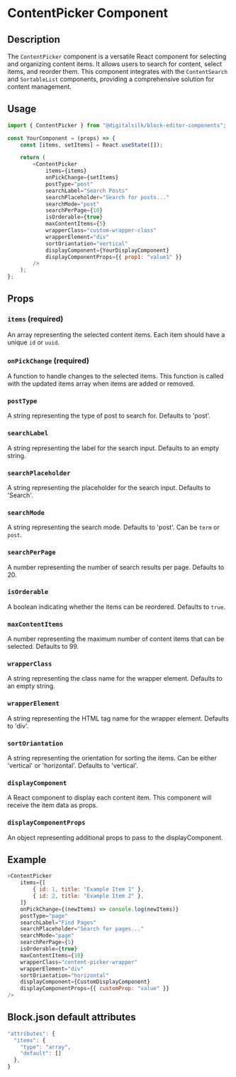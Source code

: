 # ContentPicker Component

## Description

The `ContentPicker` component is a versatile React component for selecting and organizing content items. It allows users to search for content, select items, and reorder them. This component integrates with the `ContentSearch` and `SortableList` components, providing a comprehensive solution for content management.

## Usage

```js
import { ContentPicker } from "@digitalsilk/block-editor-components";

const YourComponent = (props) => {
	const [items, setItems] = React.useState([]);

	return (
		<ContentPicker
			items={items}
			onPickChange={setItems}
			postType="post"
			searchLabel="Search Posts"
			searchPlaceholder="Search for posts..."
			searchMode="post"
			searchPerPage={10}
			isOrderable={true}
			maxContentItems={5}
			wrapperClass="custom-wrapper-class"
			wrapperElement="div"
			sortOriantation="vertical"
			displayComponent={YourDisplayComponent}
			displayComponentProps={{ prop1: "value1" }}
		/>
	);
};
```

## Props

### `items` (required)

An array representing the selected content items. Each item should have a unique `id` or `uuid`.

### `onPickChange` (required)

A function to handle changes to the selected items. This function is called with the updated items array when items are added or removed.

### `postType`

A string representing the type of post to search for. Defaults to 'post'.

### `searchLabel`

A string representing the label for the search input. Defaults to an empty string.

### `searchPlaceholder`

A string representing the placeholder for the search input. Defaults to 'Search'.

### `searchMode`

A string representing the search mode. Defaults to 'post'. Can be `term` or `post`.

### `searchPerPage`

A number representing the number of search results per page. Defaults to 20.

### `isOrderable`

A boolean indicating whether the items can be reordered. Defaults to `true`.

### `maxContentItems`

A number representing the maximum number of content items that can be selected. Defaults to 99.

### `wrapperClass`

A string representing the class name for the wrapper element. Defaults to an empty string.

### `wrapperElement`

A string representing the HTML tag name for the wrapper element. Defaults to 'div'.

### `sortOriantation`

A string representing the orientation for sorting the items. Can be either 'vertical' or 'horizontal'. Defaults to 'vertical'.

### `displayComponent`

A React component to display each content item. This component will receive the item data as props.

### `displayComponentProps`

An object representing additional props to pass to the displayComponent.

## Example

```js
<ContentPicker
	items={[
		{ id: 1, title: "Example Item 1" },
		{ id: 2, title: "Example Item 2" },
	]}
	onPickChange={(newItems) => console.log(newItems)}
	postType="page"
	searchLabel="Find Pages"
	searchPlaceholder="Search for pages..."
	searchMode="page"
	searchPerPage={5}
	isOrderable={true}
	maxContentItems={10}
	wrapperClass="content-picker-wrapper"
	wrapperElement="div"
	sortOriantation="horizontal"
	displayComponent={CustomDisplayComponent}
	displayComponentProps={{ customProp: "value" }}
/>
```

## Block.json default attributes

```js
"attributes": {
  "items": {
    "type": "array",
    "default": []
  },
}
```
